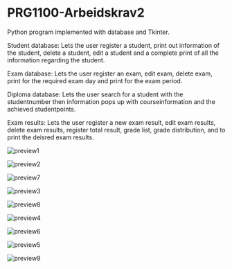 # PRG1100-Arbeidskrav2
Python program implemented with database and Tkinter.

Student database:
Lets the user register a student, print out information of the student, delete a student, edit a student and a complete print of all the information regarding the student.

Exam database:
Lets the user register an exam, edit exam, delete exam, print for the required exam day and print for the exam period.

Diploma database:
Lets the user search for a student with the studentnumber then information pops up with courseinformation and the achieved studentpoints.

Exam results:
Lets the user register a new exam result, edit exam results, delete exam results, register total result, grade list, grade distribution, and to print the deisred exam results.

![preview1](https://github.com/aass90/PRG1100-Arbeidskrav2/assets/73040654/f54d3aaf-ef2e-443e-9d63-7f507e245c8a)

![preview2](https://github.com/aass90/PRG1100-Arbeidskrav2/assets/73040654/93ac9885-aad8-4b38-a2c6-bfb3aa64dd76)

![preview7](https://github.com/aass90/PRG1100-Arbeidskrav2/assets/73040654/6b2baf3f-b643-41f1-8125-3d3d82e1f625)

![preview3](https://github.com/aass90/PRG1100-Arbeidskrav2/assets/73040654/b16089bd-8176-4c40-b96e-01eb8cc18323)

![preview8](https://github.com/aass90/PRG1100-Arbeidskrav2/assets/73040654/f0918512-1111-4ae5-b278-e097f07a2388)

![preview4](https://github.com/aass90/PRG1100-Arbeidskrav2/assets/73040654/6201581b-84d7-4514-985a-04601666d08a)

![preview6](https://github.com/aass90/PRG1100-Arbeidskrav2/assets/73040654/4729dc98-a22c-4b98-9abd-aad8ff036f91)

![preview5](https://github.com/aass90/PRG1100-Arbeidskrav2/assets/73040654/5a4e2de0-9efa-4f89-942d-fce16bdae323)

![preview9](https://github.com/aass90/PRG1100-Arbeidskrav2/assets/73040654/acf50b23-bab2-44c7-a59e-95aeb44427ae)
